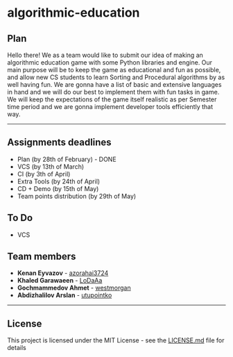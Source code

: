 # algorithmic-education

## Plan

Hello there! We as a team would like to submit our idea of making an algorithmic education game with some Python libraries and engine. Our main purpose will be to keep the game as educational and fun as possible, and allow new CS students to learn Sorting and Procedural algorithms by as well having fun. We are gonna have a list of basic and extensive languages in hand and we will do our best to implement them with fun tasks in game. We will keep the expectations of the game itself realistic as per Semester time period and we are gonna implement developer tools efficiently that way.

* * *

## Assignments deadlines

* Plan (by 28th of February) - DONE
* VCS (by 13th of March)
* CI (by 3th of April)
* Extra Tools (by 24th of April)
* CD + Demo (by 15th of May)
* Team points distribution (by 29th of May)

## To Do

* VCS

## Team members

* **Kenan Eyvazov** - [azorahai3724](https://github.com/azorahai3724)
* **Khaled Garawaeen** - [LoDaAa](https://github.com/LoDaAa)
* **Gochmammedov Ahmet** - [westmorgan](https://github.com/westmorgan)
* **Abdizhalilov Arslan** - [utupointko](https://github.com/utupointko)

* * *

## License

This project is licensed under the MIT License - see the [LICENSE.md](LICENSE.md) file for details